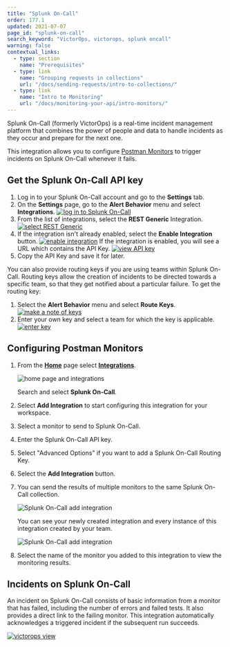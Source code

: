 ```yaml
---
title: "Splunk On-Call"
order: 177.1
updated: 2021-07-07
page_id: "splunk-on-call"
search_keyword: "VictorOps, victorops, splunk oncall"
warning: false
contextual_links:
  - type: section
    name: "Prerequisites"
  - type: link
    name: "Grouping requests in collections"
    url: "/docs/sending-requests/intro-to-collections/"
  - type: link
    name: "Intro to Monitoring"
    url: "/docs/monitoring-your-api/intro-monitors/"
---
```


Splunk On-Call (formerly VictorOps) is a real-time incident management platform that combines the power of people and data to handle incidents as they occur and prepare for the next one.

This integration allows you to configure [Postman Monitors](/docs/monitoring-your-api/intro-monitors/) to trigger incidents on Splunk On-Call whenever it fails.

## Get the Splunk On-Call API key

1. Log in to your Splunk On-Call account and go to the **Settings** tab.
1. On the **Settings** page, go to the **Alert Behavior** menu and select **Integrations**.
   [![log in to Splunk On-Call](https://assets.postman.com/postman-docs/58842896.png)](https://assets.postman.com/postman-docs/58842896.png)
1. From the list of integrations, select the **REST Generic** Integration.
   [![select REST Generic](https://assets.postman.com/postman-docs/58843113.png)](https://assets.postman.com/postman-docs/58843113.png)
1. If the integration isn't already enabled, select the **Enable Integration** button.
   [![enable integration](https://assets.postman.com/postman-docs/58843154.png)](https://assets.postman.com/postman-docs/58843154.png)
   If the integration is enabled, you will see a URL which contains the API Key.
   [![view API key](https://assets.postman.com/postman-docs/58843264.png)](https://assets.postman.com/postman-docs/58843264.png)
1. Copy the API Key and save it for later.

You can also provide routing keys if you are using teams within Splunk On-Call. Routing keys allow the creation of incidents to be directed towards a specific team, so that they get notified about a particular failure. To get the routing key:

1. Select the **Alert Behavior** menu and select **Route Keys**.
   [![make a note of keys](https://assets.postman.com/postman-docs/58842580.png)](https://assets.postman.com/postman-docs/58842580.png)
1. Enter your own key and select a team for which the key is applicable.
   [![enter key](https://assets.postman.com/postman-docs/58842547.png)](https://assets.postman.com/postman-docs/58842547.png)

## Configuring Postman Monitors

1. From the **[Home](https://go.postman.co/home)** page select **[Integrations](https://go.postman.co/integrations)**.

    ![home page and integrations](https://assets.postman.com/postman-docs/home-integrations.jpg)

    Search and select **Splunk On-Call**.
1. Select **Add Integration** to start configuring this integration for your workspace.
1. Select a monitor to send to Splunk On-Call.
1. Enter the Splunk On-Call API key.
1. Select "Advanced Options" if you want to add a Splunk On-Call Routing Key.
1. Select the **Add Integration** button.
1. You can send the results of multiple monitors to the same Splunk On-Call collection.

   ![Splunk On-Call add integration](https://assets.postman.com/postman-docs/splunk-on-call-add-integration-config.jpg)

   You can see your newly created integration and every instance of this integration created by your team.

   ![Splunk On-Call add integration](https://assets.postman.com/postman-docs/splunk-on-call-view-all-integrations.jpg)

1. Select the name of the monitor you added to this integration to view the monitoring results.

## Incidents on Splunk On-Call

An incident on Splunk On-Call consists of basic information from a monitor that has failed, including the number of errors and failed tests. It also provides a direct link to the failing monitor. This integration automatically acknowledges a triggered incident if the subsequent run succeeds.

[![victorops view](https://assets.postman.com/postman-docs/58843343.png)](https://assets.postman.com/postman-docs/58843343.png)
